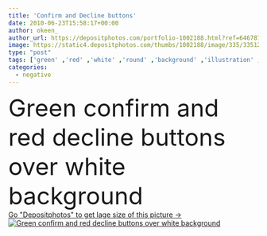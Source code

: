 ```yaml
---
title: 'Confirm and Decline buttons'
date: 2010-06-23T15:58:17+00:00
author: okeen_
author_url: https://depositphotos.com/portfolio-1002188.html?ref=64678756
image: https://static4.depositphotos.com/thumbs/1002188/image/335/3351294/api_thumb_450.jpg?forcejpeg=true
type: "post"
tags: ['green' ,'red' ,'white' ,'round' ,'background' ,'illustration' ,'design' ,'isolated' ,'sign' ,'close' ,'over' ,'symbol' ,'icon' ,'cross' ,'button' ,'press' ,'fit' ,'buttons' ,'negative' ,'choose' ,'icons' ,'choice' ,'positive' ,'approve' ,'ok' ,'agree' ,'okay' ,'answer' ,'yes' ,'no' ,'check' ,'decide' ,'select' ,'pictogram' ,'cancel' ,'voting' ,'vote' ,'decline' ,'and' ,'quit' ,'confirm' ,'confirmation' ,'dialog' ,'accept' ,'disagree' ,'disapprove' ,'reject' ,'affirmative' ,'assent' ,'accordance' ]
categories: 
  - negative
---
```

<div aling="center">
            <font size="60"> Green confirm and red decline buttons over white background</font>   
</div>
<div>
    <a href='https://static4.depositphotos.com/thumbs/1002188/image/335/3351294/api_thumb_450.jpg?forcejpeg=true?ref=64678756' target=_blank > Go "Depositphotos" to get lage size of this picture ->
        <img href='https://static4.depositphotos.com/thumbs/1002188/image/335/3351294/api_thumb_450.jpg?forcejpeg=true?ref=64678756' src='https://static4.depositphotos.com/1002188/335/i/950/depositphotos_3351294-stock-photo-confirm-and-decline-buttons.jpg?forcejpeg=true' alt='Green confirm and red decline buttons over white background' >
    </a>
</div>
